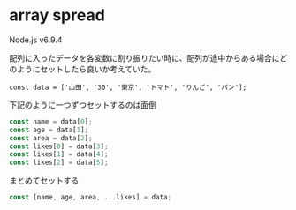 # array spread

Node.js v6.9.4  

配列に入ったデータを各変数に割り振りたい時に、配列が途中からある場合にどのようにセットしたら良いか考えていた。  

  
`const data = ['山田', '30', '東京', 'トマト', 'りんご', 'パン'];`


下記のように一つずつセットするのは面倒

```js
const name = data[0];
const age = data[1];
const area = data[2];
const likes[0] = data[3];
const likes[1] = data[4];
const likes[2] = data[5];
```
  
まとめてセットする  

```js
const [name, age, area, ...likes] = data;
```